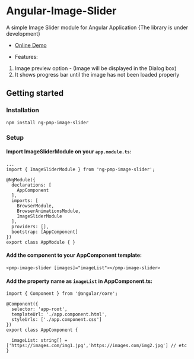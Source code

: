 # Angular-Image-Slider

A simple Image Slider module for Angular Application {The library is under development}

* [Online Demo](https://stackblitz.com/edit/angular-image-slider-online-demo)

* Features:

1) Image preview option - (Image will be displayed in the Dialog box)
2) It shows progress bar until the image has not been loaded properly


## Getting started
### Installation

```
npm install ng-pmp-image-slider
```

### Setup
#### Import ImageSliderModule on your ```app.module.ts```:

```
...
import { ImageSliderModule } from 'ng-pmp-image-slider';

@NgModule({
  declarations: [
    AppComponent
  ],
  imports: [
    BrowserModule,
    BrowserAnimationsModule,
    ImageSliderModule
  ],
  providers: [],
  bootstrap: [AppComponent]
})
export class AppModule { }
```
#### Add the component to your AppComponent template:

```
<pmp-image-slider [images]="imageList"></pmp-image-slider>
```

#### Add the property name as `imageList` in AppComponent.ts:

```
import { Component } from '@angular/core';

@Component({
  selector: 'app-root',
  templateUrl: './app.component.html',
  styleUrls: ['./app.component.css']
})
export class AppComponent {

  imageList: string[] = ['https://images.com/img1.jpg','https://images.com/img2.jpg'] // etc
}
```
